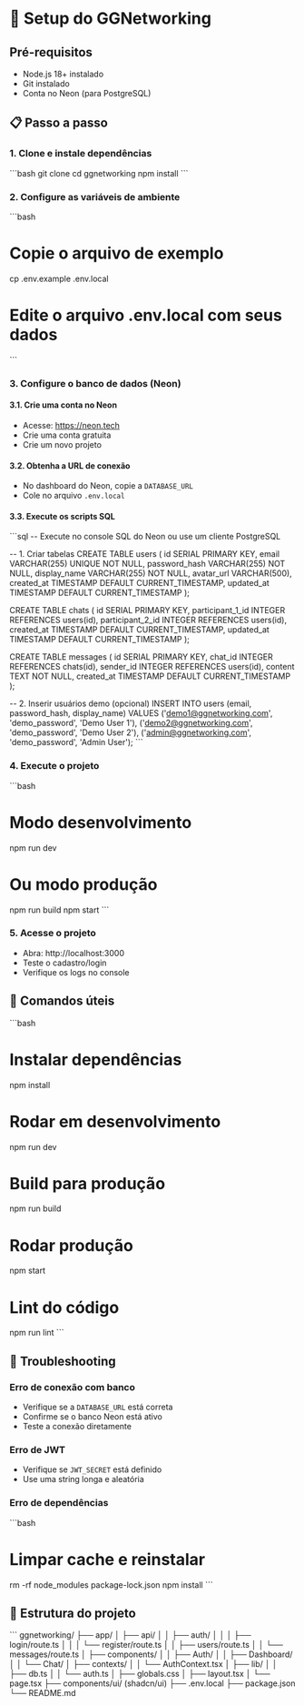 # 🚀 Setup do GGNetworking

## Pré-requisitos
- Node.js 18+ instalado
- Git instalado
- Conta no Neon (para PostgreSQL)

## 📋 Passo a passo

### 1. Clone e instale dependências
\`\`\`bash
git clone <seu-repo>
cd ggnetworking
npm install
\`\`\`

### 2. Configure as variáveis de ambiente
\`\`\`bash
# Copie o arquivo de exemplo
cp .env.example .env.local

# Edite o arquivo .env.local com seus dados
\`\`\`

### 3. Configure o banco de dados (Neon)

#### 3.1. Crie uma conta no Neon
- Acesse: https://neon.tech
- Crie uma conta gratuita
- Crie um novo projeto

#### 3.2. Obtenha a URL de conexão
- No dashboard do Neon, copie a `DATABASE_URL`
- Cole no arquivo `.env.local`

#### 3.3. Execute os scripts SQL
\`\`\`sql
-- Execute no console SQL do Neon ou use um cliente PostgreSQL

-- 1. Criar tabelas
CREATE TABLE users (
    id SERIAL PRIMARY KEY,
    email VARCHAR(255) UNIQUE NOT NULL,
    password_hash VARCHAR(255) NOT NULL,
    display_name VARCHAR(255) NOT NULL,
    avatar_url VARCHAR(500),
    created_at TIMESTAMP DEFAULT CURRENT_TIMESTAMP,
    updated_at TIMESTAMP DEFAULT CURRENT_TIMESTAMP
);

CREATE TABLE chats (
    id SERIAL PRIMARY KEY,
    participant_1_id INTEGER REFERENCES users(id),
    participant_2_id INTEGER REFERENCES users(id),
    created_at TIMESTAMP DEFAULT CURRENT_TIMESTAMP,
    updated_at TIMESTAMP DEFAULT CURRENT_TIMESTAMP
);

CREATE TABLE messages (
    id SERIAL PRIMARY KEY,
    chat_id INTEGER REFERENCES chats(id),
    sender_id INTEGER REFERENCES users(id),
    content TEXT NOT NULL,
    created_at TIMESTAMP DEFAULT CURRENT_TIMESTAMP
);

-- 2. Inserir usuários demo (opcional)
INSERT INTO users (email, password_hash, display_name) VALUES
('demo1@ggnetworking.com', 'demo_password', 'Demo User 1'),
('demo2@ggnetworking.com', 'demo_password', 'Demo User 2'),
('admin@ggnetworking.com', 'demo_password', 'Admin User');
\`\`\`

### 4. Execute o projeto
\`\`\`bash
# Modo desenvolvimento
npm run dev

# Ou modo produção
npm run build
npm start
\`\`\`

### 5. Acesse o projeto
- Abra: http://localhost:3000
- Teste o cadastro/login
- Verifique os logs no console

## 🔧 Comandos úteis

\`\`\`bash
# Instalar dependências
npm install

# Rodar em desenvolvimento
npm run dev

# Build para produção
npm run build

# Rodar produção
npm start

# Lint do código
npm run lint
\`\`\`

## 🐛 Troubleshooting

### Erro de conexão com banco
- Verifique se a `DATABASE_URL` está correta
- Confirme se o banco Neon está ativo
- Teste a conexão diretamente

### Erro de JWT
- Verifique se `JWT_SECRET` está definido
- Use uma string longa e aleatória

### Erro de dependências
\`\`\`bash
# Limpar cache e reinstalar
rm -rf node_modules package-lock.json
npm install
\`\`\`

## 📁 Estrutura do projeto

\`\`\`
ggnetworking/
├── app/
│   ├── api/
│   │   ├── auth/
│   │   │   ├── login/route.ts
│   │   │   └── register/route.ts
│   │   ├── users/route.ts
│   │   └── messages/route.ts
│   ├── components/
│   │   ├── Auth/
│   │   ├── Dashboard/
│   │   └── Chat/
│   ├── contexts/
│   │   └── AuthContext.tsx
│   ├── lib/
│   │   ├── db.ts
│   │   └── auth.ts
│   ├── globals.css
│   ├── layout.tsx
│   └── page.tsx
├── components/ui/ (shadcn/ui)
├── .env.local
├── package.json
└── README.md
